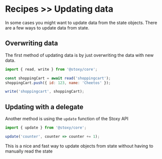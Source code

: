 # Recipes >> Updating data

In some cases you might want to update data from the state objects. There are a few ways to update data from
state.

## Overwriting data

The first method of updating data is by just overwriting the data with new data.

```js copy
import { read, write } from '@stoxy/core';

const shoppingCart = await read('shoppingcart');
shoppingCart.push({ id: 123, name: 'Cheetos' });

write('shoppingcart', shoppingCart);
```

## Updating with a delegate

Another method is using the `update` function of the Stoxy API

```js copy
import { update } from '@stoxy/core';

update('counter', counter => counter += 1);
```

This is a nice and fast way to update objects from state without having to manually read the state
